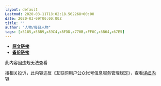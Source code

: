```yaml
---
layout: default
Lastmod: 2020-03-11T18:02:18.562268+00:00
date: 2020-03-09T00:00:00Z
title: ""
author: "人物/每日人物"
tags: [x5185,x5BB9,x89C4,x8FDD,x770B,xFF0C,x6B64,x67E5]
---
```


* [**原文链接**](https://mp.weixin.qq.com/s/3uudgSMb-evSvb0qIvoT8A)
* [**备份链接**](http://archive.is/9NZ90)


此内容因违规无法查看

接相关投诉，此内容违反《互联网用户公众帐号信息服务管理规定》，查看[详细内容](http://www.cac.gov.cn/2017-09/07/c_1121624269.htm)


